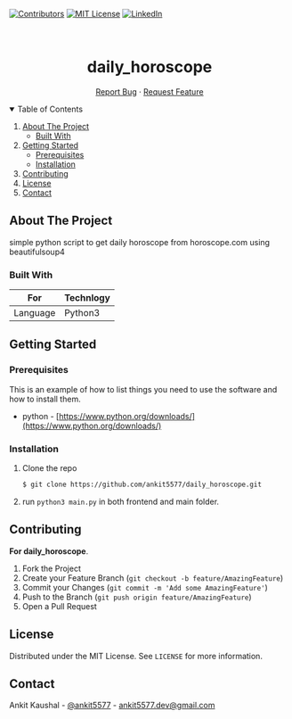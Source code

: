 [![Contributors][contributors-shield]][contributors-url]
[![MIT License][license-shield]][license-url]
[![LinkedIn][linkedin-aiboost]][linkedin-url]


<!-- PROJECT LOGO -->
<br />
<p align="center">
    <h1 align="center">daily_horoscope</h1>

  <p align="center">
    <a href="https://github.com/ankit5577/daily_horoscope/issues">Report Bug</a>
    ·
    <a href="https://github.com/ankit5577/daily_horoscope/issues">Request Feature</a>
  </p>
</p>



<!-- TABLE OF CONTENTS -->
<details open="open">
  <summary>Table of Contents</summary>
  <ol>
    <li>
      <a href="#about-the-project">About The Project</a>
      <ul>
        <li><a href="#built-with">Built With</a></li>
      </ul>
    </li>
    <li>
      <a href="#getting-started">Getting Started</a>
      <ul>
        <li><a href="#prerequisites">Prerequisites</a></li>
        <li><a href="#installation">Installation</a></li>
      </ul>
    </li>
    <li><a href="#contributing">Contributing</a></li>
    <li><a href="#license">License</a></li>
    <li><a href="#contact">Contact</a></li>
  </ol>
</details>



<!-- ABOUT THE PROJECT -->
## About The Project
simple python script to get daily horoscope from horoscope.com using beautifulsoup4


### Built With

For | Technlogy
------------ | -------------
Language | Python3

<!-- GETTING STARTED -->
## Getting Started

### Prerequisites

This is an example of how to list things you need to use the software and how to install them.
* python - [https://www.python.org/downloads/](https://www.python.org/downloads/)

### Installation
1. Clone the repo
   ```bash
   $ git clone https://github.com/ankit5577/daily_horoscope.git
   ```
2. run ```python3 main.py``` in both frontend and main folder.

<!-- CONTRIBUTING -->
## Contributing

**For daily_horoscope**.

1. Fork the Project
2. Create your Feature Branch (`git checkout -b feature/AmazingFeature`)
3. Commit your Changes (`git commit -m 'Add some AmazingFeature'`)
4. Push to the Branch (`git push origin feature/AmazingFeature`)
5. Open a Pull Request


<!-- LICENSE -->
## License

Distributed under the MIT License. See `LICENSE` for more information.

<!-- CONTACT -->
## Contact

Ankit Kaushal - [@ankit5577](https://twitter.com/ankit5577_dev) - ankit5577.dev@gmail.com


<!-- MARKDOWN LINKS & IMAGES -->
[contributors-shield]: https://img.shields.io/github/contributors/ankit5577/daily_horoscope.svg?style=for-the-badge
[contributors-url]: https://github.com/anki5577/daily_horoscope/contributors
[forks-shield]: https://img.shields.io/github/forks/ankit5577/daily_horoscope.svg?style=for-the-badge
[forks-url]: https://github.com/anki5577/daily_horoscope/members
[stars-shield]: https://img.shields.io/github/stars/ankit5577/daily_horoscope.svg?style=for-the-badge
[stars-url]: https://github.com/anki5577/daily_horoscope/stargazers
[issues-shield]: https://img.shields.io/github/issues/ankit5577/daily_horoscope.svg?style=for-the-badge
[issues-url]: hhttps://github.com/anki5577/daily_horoscope/issues
[license-shield]: https://img.shields.io/github/license/ankit5577/daily_horoscope.svg?style=for-the-badge
[license-url]: https://github.com/anki5577/daily_horoscope/assets/LICENSE.txt
[linkedin-aiboost]: https://img.shields.io/badge/ankit5577/daily_horoscope.svg?style=for-the-badge&logo=linkedin&colorB=555
[linkedin-url]: https://linkedin.com/in/ankit5577
